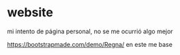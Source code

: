 # website
mi intento de página personal, no se me ocurrió algo mejor


https://bootstrapmade.com/demo/Regna/   en este me base
